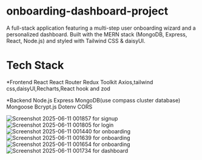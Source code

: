 # onboarding-dashboard-project

A full-stack application featuring a multi-step user onboarding wizard and a personalized dashboard. Built with the MERN stack (MongoDB, Express, React, Node.js) and styled with Tailwind CSS & daisyUI.

# Tech Stack
*Frontend
React
React Router
Redux Toolkit
Axios,tailwind css,daisyUI,Recharts,React hook and zod

*Backend
Node.js
Express
MongoDB(use  compass cluster database)   
Mongoose
Bcrypt.js
Dotenv
CORS




![Screenshot 2025-06-11 001857](https://github.com/user-attachments/assets/84cbe6a9-3155-40d2-a171-d2c83fcdbbb9)   for signup
![Screenshot 2025-06-11 001805](https://github.com/user-attachments/assets/31830010-718c-4984-a3f9-0faed1be0121)    for login
![Screenshot 2025-06-11 001440](https://github.com/user-attachments/assets/ab27b7eb-7fc1-4093-8df6-326b28661202)    for onboarding
![Screenshot 2025-06-11 001639](https://github.com/user-attachments/assets/291f0edd-2dfa-474e-b58e-1f9589336b16)    for onboarding
![Screenshot 2025-06-11 001654](https://github.com/user-attachments/assets/ba8a20fe-5656-4bb3-b384-a82b4436a51e)      for onboarding
![Screenshot 2025-06-11 001734](https://github.com/user-attachments/assets/c11e5124-b395-4c3a-b4dc-f0ce95f8eddc)      for dashboard
